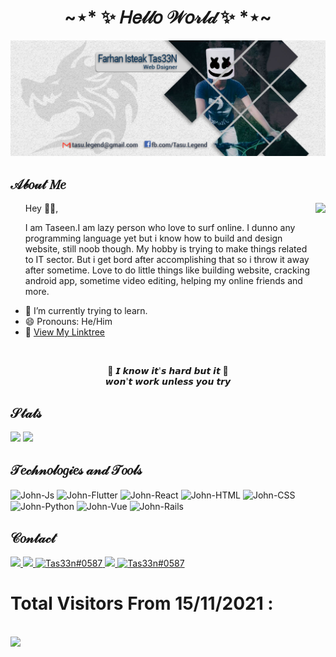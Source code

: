 <h1 align="center">~⋆* ✨ 𝐻𝑒𝓁𝓁𝑜 𝒲𝑜𝓇𝓁𝒹 ✨ *⋆~</h1>

<div align="center">
  <img src="cvr.jpg">
</div>



<h2>𝒜𝒷𝑜𝓊𝓉 𝑀𝑒</h2>

<img src="https://user-images.githubusercontent.com/43749971/134393227-26ca48dc-c446-4d55-93d0-5ff4deeb4977.gif" align="right" height="220">

<ul>
  Hey 👋🏻,

<p> I am Taseen.I am lazy person who love to surf online. I dunno any programming language yet but i know how to build and design website, still noob though. My hobby is trying to make things related to IT sector. But i get bord after accomplishing that so i throw it away after sometime. Love to do little things like building website, cracking android app, sometime video editing, helping my online friends and more. </p>
  
  <li>🌱 I’m currently trying to learn.</li>
  <li>😄 Pronouns: He/Him</li>
  <li> 🌲  <a href="https://tas33n.github.io"> View My Linktree</a></li>
</ul>

<br>

<p align="center">
  🎵 𝙄 𝙠𝙣𝙤𝙬 𝙞𝙩'𝙨 𝙝𝙖𝙧𝙙 𝙗𝙪𝙩 𝙞𝙩 🎵<br>
  𝙬𝙤𝙣'𝙩 𝙬𝙤𝙧𝙠 𝙪𝙣𝙡𝙚𝙨𝙨 𝙮𝙤𝙪 𝙩𝙧𝙮
</p>

<h2>𝒮𝓉𝒶𝓉𝓈</h2>

<div>
  <img height="180em" src="https://github-readme-stats.vercel.app/api?username=tas33n&show_icons=true&theme=tokyonight&include_all_commits=true&count_private=true">
  <img height="180em" src="https://github-readme-stats.vercel.app/api/top-langs/?username=tas33n&layout=compact&langs_count=7&theme=tokyonight">
</div>

<h2>𝒯𝑒𝒸𝒽𝓃𝑜𝓁𝑜𝑔𝒾𝑒𝓈 𝒶𝓃𝒹 𝒯𝑜𝑜𝓁𝓈</h2>

<div style="display: inline_block">
  <img align="center" alt="John-Js" height="30" width="40" src="https://cdn.jsdelivr.net/gh/devicons/devicon/icons/javascript/javascript-plain.svg">
  <img align="center" alt="John-Flutter" height="30" width="40" src="https://cdn.jsdelivr.net/gh/devicons/devicon/icons/flutter/flutter-original.svg">
  <img align="center" alt="John-React" height="30" width="40" src="https://cdn.jsdelivr.net/gh/devicons/devicon/icons/react/react-original.svg">
  <img align="center" alt="John-HTML" height="30" width="40" src="https://cdn.jsdelivr.net/gh/devicons/devicon/icons/html5/html5-original.svg">
  <img align="center" alt="John-CSS" height="30" width="40" src="https://cdn.jsdelivr.net/gh/devicons/devicon/icons/css3/css3-original.svg">
  <img align="center" alt="John-Python" height="30" width="40" src="https://cdn.jsdelivr.net/gh/devicons/devicon/icons/python/python-original.svg">
  <img align="center" alt="John-Vue" height="30" width="40" src="https://cdn.jsdelivr.net/gh/devicons/devicon/icons/vuejs/vuejs-original.svg">
  <img align="center" alt="John-Rails" height="30" width="40" src="https://cdn.jsdelivr.net/gh/devicons/devicon/icons/rails/rails-plain.svg">
</div>

<h2>𝒞𝑜𝓃𝓉𝒶𝒸𝓉</h2>

<div>
  
  <a href="https://fb.com/tasu.legend" target="_blank">
  <img src="https://img.shields.io/badge/Facebook-1877F2?style=for-the-badge&logo=facebook&logoColor=white" target="_blank">
  </a>
  <a href="https://www.instagram.com/t_4_s_u/" target="_blank">
  <img src="https://img.shields.io/badge/-Instagram-%23E4405F?style=for-the-badge&logo=instagram&logoColor=white" target="_blank">
  </a>
  <a href="https://discord.gg/tas33n" target="blank">
  <img src="https://img.shields.io/badge/Discord-7289DA?style=for-the-badge&logo=discord&logoColor=white" alt="Tas33n#0587">
  </a>
  <a href="mailto:tasu.legend@gmail.com">
  <img src="https://img.shields.io/badge/Gmail-D14836?style=for-the-badge&logo=gmail&logoColor=white" target="_blank">
  </a>
    <a href="https://github.com/tas33n" target="blank">
  <img src="https://img.shields.io/badge/GitHub-100000?style=for-the-badge&logo=github&logoColor=white" alt="Tas33n#0587">
  </a>
</div>


# Total Visitors From 15/11/2021 : 
<br>
  <img src="https://profile-counter.glitch.me/tas33n/count.svg" target="_blank">
  
